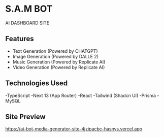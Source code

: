 # S.A.M BOT
 AI DASHBOARD SITE

## Features
- Text Generation (Powered by CHATGPT)
- Image Generation (Powered by DALLE 2)
- Music Generation (Powered by Replicate AI)
- Video Generation (Powered by Replicate AI)


## Technologies Used

-TypeScript
-Next 13 (App Router)
-React
-Tailwind (Shadcn UI)
-Prisma
-MySQL

## Site Preview

https://ai-bot-media-generator-site-4jzipacbc-hasnys.vercel.app

